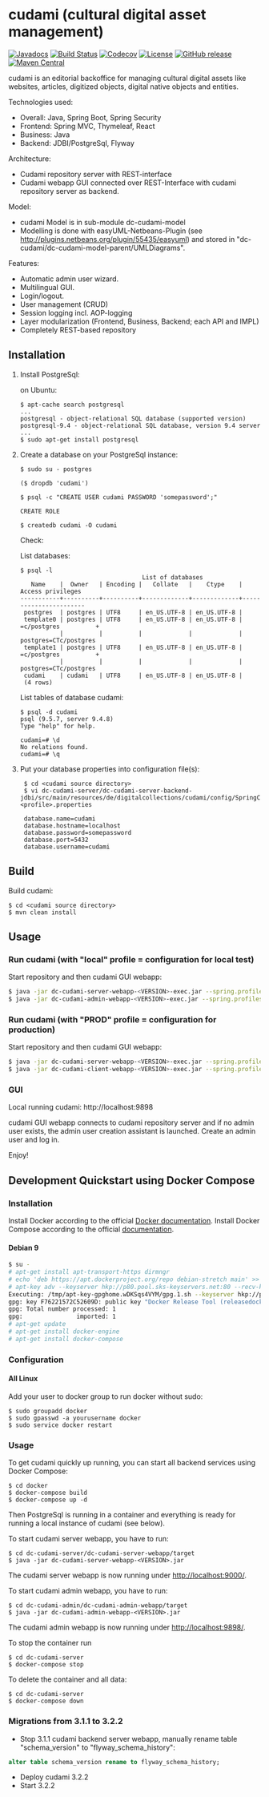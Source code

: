 # cudami (cultural digital asset management)

[![Javadocs](https://javadoc.io/badge/de.digitalcollections.cudami/dc-cudami.svg)](https://javadoc.io/doc/de.digitalcollections.cudami/dc-cudami)
[![Build Status](https://img.shields.io/travis/dbmdz/cudami/master.svg)](https://travis-ci.org/dbmdz/cudami)
[![Codecov](https://img.shields.io/codecov/c/github/dbmdz/cudami/master.svg)](https://codecov.io/gh/dbmdz/cudami)
[![License](https://img.shields.io/github/license/dbmdz/cudami.svg)](LICENSE)
[![GitHub release](https://img.shields.io/github/release/dbmdz/cudami.svg)](https://github.com/dbmdz/cudami/releases)
[![Maven Central](https://img.shields.io/maven-central/v/de.digitalcollections.cudami/dc-cudami.svg)](https://search.maven.org/search?q=a:dc-cudami)

cudami is an editorial backoffice for managing cultural digital assets like websites, articles, digitized objects, digital native objects and entities.

Technologies used:

* Overall: Java, Spring Boot, Spring Security
* Frontend: Spring MVC, Thymeleaf, React
* Business: Java
* Backend: JDBI/PostgreSql, Flyway

Architecture:

* Cudami repository server with REST-interface
* Cudami webapp GUI connected over REST-Interface with cudami repository server as backend.

Model:

* cudami Model is in sub-module dc-cudami-model
* Modelling is done with easyUML-Netbeans-Plugin (see <http://plugins.netbeans.org/plugin/55435/easyuml>) and stored in "dc-cudami/dc-cudami-model-parent/UMLDiagrams".

Features:

* Automatic admin user wizard.
* Multilingual GUI.
* Login/logout.
* User management (CRUD)
* Session logging incl. AOP-logging
* Layer modularization (Frontend, Business, Backend; each API and IMPL)
* Completely REST-based repository

## Installation

1.  Install PostgreSql:

    on Ubuntu:

        $ apt-cache search postgresql
        ...
        postgresql - object-relational SQL database (supported version)
        postgresql-9.4 - object-relational SQL database, version 9.4 server
        ...
        $ sudo apt-get install postgresql


2.  Create a database on your PostgreSql instance:

        $ sudo su - postgres

        ($ dropdb 'cudami')

        $ psql -c "CREATE USER cudami PASSWORD 'somepassword';"

        CREATE ROLE

        $ createdb cudami -O cudami

    Check:

    List databases:

        $ psql -l
                                          List of databases
           Name    |  Owner   | Encoding |   Collate   |    Ctype    |   Access privileges   
        -----------+----------+----------+-------------+-------------+-----------------------
         postgres  | postgres | UTF8     | en_US.UTF-8 | en_US.UTF-8 |
         template0 | postgres | UTF8     | en_US.UTF-8 | en_US.UTF-8 | =c/postgres          +
                   |          |          |             |             | postgres=CTc/postgres
         template1 | postgres | UTF8     | en_US.UTF-8 | en_US.UTF-8 | =c/postgres          +
                   |          |          |             |             | postgres=CTc/postgres
         cudami    | cudami   | UTF8     | en_US.UTF-8 | en_US.UTF-8 |
         (4 rows)

    List tables of database cudami:

        $ psql -d cudami
        psql (9.5.7, server 9.4.8)
        Type "help" for help.

        cudami=# \d
        No relations found.
        cudami=# \q

3. Put your database properties into configuration file(s):

        $ cd <cudami source directory>
        $ vi dc-cudami-server/dc-cudami-server-backend-jdbi/src/main/resources/de/digitalcollections/cudami/config/SpringConfigBackend-<profile>.properties

        database.name=cudami
        database.hostname=localhost
        database.password=somepassword
        database.port=5432
        database.username=cudami

## Build

Build cudami:

    $ cd <cudami source directory>
    $ mvn clean install

## Usage

### Run cudami (with "local" profile = configuration for local test)

Start repository and then cudami GUI webapp:

```sh
$ java -jar dc-cudami-server-webapp-<VERSION>-exec.jar --spring.profiles.active=local &
$ java -jar dc-cudami-admin-webapp-<VERSION>-exec.jar --spring.profiles.active=local &
```

### Run cudami (with "PROD" profile = configuration for production)

Start repository and then cudami GUI webapp:

```sh
$ java -jar dc-cudami-server-webapp-<VERSION>-exec.jar --spring.profiles.active=PROD &
$ java -jar dc-cudami-client-webapp-<VERSION>-exec.jar --spring.profiles.active=PROD &
```

### GUI

Local running cudami: http://localhost:9898

cudami GUI webapp connects to cudami repository server and if no admin user exists, the admin user creation assistant is launched.
Create an admin user and log in.

Enjoy!

## Development Quickstart using Docker Compose

### Installation

Install Docker according to the official [Docker documentation](https://docs.docker.com/install/).
Install Docker Compose according to the official [documentation](https://docs.docker.com/compose/install/).

#### Debian 9

```sh
$ su -
# apt-get install apt-transport-https dirmngr
# echo 'deb https://apt.dockerproject.org/repo debian-stretch main' >> /etc/apt/sources.list
# apt-key adv --keyserver hkp://p80.pool.sks-keyservers.net:80 --recv-keys F76221572C52609D
Executing: /tmp/apt-key-gpghome.wDKSqs4VYM/gpg.1.sh --keyserver hkp://p80.pool.sks-keyservers.net:80 --recv-keys F76221572C52609D
gpg: key F76221572C52609D: public key "Docker Release Tool (releasedocker) <docker@docker.com>" imported
gpg: Total number processed: 1
gpg:               imported: 1
# apt-get update
# apt-get install docker-engine
# apt-get install docker-compose
```

### Configuration

#### All Linux

Add your user to docker group to run docker without sudo:

```shell
$ sudo groupadd docker
$ sudo gpasswd -a yourusername docker
$ sudo service docker restart
```

### Usage

To get cudami quickly up running, you can start all backend services using Docker Compose:

```shell
$ cd docker
$ docker-compose build
$ docker-compose up -d
```

Then PostgreSql is running in a container and everything is ready for running a local instance of cudami (see below).

To start cudami server webapp, you have to run:

```shell
$ cd dc-cudami-server/dc-cudami-server-webapp/target
$ java -jar dc-cudami-server-webapp-<VERSION>.jar
```

The cudami server webapp is now running under <http://localhost:9000/>.

To start cudami admin webapp, you have to run:

```shell
$ cd dc-cudami-admin/dc-cudami-admin-webapp/target
$ java -jar dc-cudami-admin-webapp-<VERSION>.jar
```

The cudami admin webapp is now running under <http://localhost:9898/>.

To stop the container run

```shell
$ cd dc-cudami-server
$ docker-compose stop
```

To delete the container and all data:

```shell
$ cd dc-cudami-server
$ docker-compose down
```

### Migrations from 3.1.1 to 3.2.2

- Stop 3.1.1 cudami backend server webapp, manually rename table "schema_version" to "flyway_schema_history":

```sql
alter table schema_version rename to flyway_schema_history;
```

- Deploy cudami 3.2.2
- Start 3.2.2
